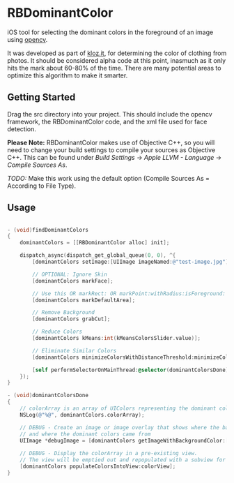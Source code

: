 # RBDominantColor

iOS tool for selecting the dominant colors in the foreground of an image using [opencv](http://opencv.org).

It was developed as part of [kloz.it](http://kloz.it), for determining the color of clothing from photos. It should be considered alpha code at this point, inasmuch as it only hits the mark about 60-80% of the time. There are many potential areas to optimize this algorithm to make it smarter.

## Getting Started

Drag the src directory into your project. This should include the opencv framework, the RBDominantColor code, and the xml file used for face detection.

**Please Note:** RBDominantColor makes use of Objective C++, so you will need to change your build settings to compile your sources as Objective C++. This can be found under *Build Settings* -> *Apple LLVM - Language* -> *Compile Sources As*.

*TODO:* Make this work using the default option (Compile Sources As = According to File Type).

## Usage

```objective-c

- (void)findDominantColors
{
	dominantColors = [[RBDominantColor alloc] init];

	dispatch_async(dispatch_get_global_queue(0, 0), ^{
		[dominantColors setImage:[UIImage imageNamed:@"test-image.jpg"]];

		// OPTIONAL: Ignore Skin
		[dominantColors markFace];

		// Use this OR markRect: OR markPoint:withRadius:isForeground: if you know where the foreground is already
		[dominantColors markDefaultArea];

		// Remove Background
		[dominantColors grabCut];

		// Reduce Colors
		[dominantColors kMeans:int(kMeansColorsSlider.value)];

		// Eliminate Similar Colors
		[dominantColors minimizeColorsWithDistanceThreshold:minimizeColorsSlider.value];

		[self performSelectorOnMainThread:@selector(dominantColorsDone) withObject:nil waitUntilDone:NO];
	});
}

- (void)dominantColorsDone
{
	// colorArray is an array of UIColors representing the dominant colors
	NSLog(@"%@", dominantColors.colorArray);

	// DEBUG - Create an image or image overlay that shows where the background is,
	// and where the dominant colors came from
    UIImage *debugImage = [dominantColors getImageWithBackgroundColor:[UIColor colorWithRed:1.0 green:0.0 blue:0.0 alpha:0.05] andRemovedColor:[UIColor colorWithRed:1.0 green:1.0 blue:0.0 alpha:0.05] andSwatchColorAlpha:1.0];
    
    // DEBUG - Display the colorArray in a pre-existing view.
    // The view will be emptied out and repopulated with a subview for each element in colorArray
    [dominantColors populateColorsIntoView:colorView];
}

```
